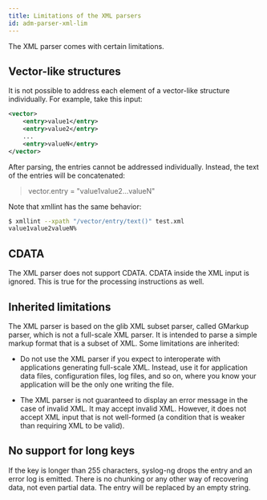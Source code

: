 ```yaml
---
title: Limitations of the XML parsers
id: adm-parser-xml-lim
---
```


The XML parser comes with certain limitations.

## Vector-like structures

It is not possible to address each element of a vector-like structure
individually. For example, take this input:

```xml
<vector>
    <entry>value1</entry>
    <entry>value2</entry>
    ...
    <entry>valueN</entry>
</vector>
```

After parsing, the entries cannot be addressed individually. Instead,
the text of the entries will be concatenated:

> vector.entry = "value1value2...valueN"

Note that xmllint has the same behavior:

```bash
$ xmllint --xpath "/vector/entry/text()" test.xml
value1value2valueN%
```

## CDATA

The XML parser does not support CDATA. CDATA inside the XML input is
ignored. This is true for the processing instructions as well.

## Inherited limitations

The XML parser is based on the glib XML subset parser, called
GMarkup parser, which is not a full-scale XML parser. It is intended to parse a simple markup format that is a subset of XML. Some limitations are inherited:

- Do not use the XML parser if you expect to interoperate with
    applications generating full-scale XML. Instead, use it for
    application data files, configuration files, log files, and so on,
    where you know your application will be the only one writing the
    file.

- The XML parser is not guaranteed to display an error message in the
    case of invalid XML. It may accept invalid XML. However, it does not
    accept XML input that is not well-formed (a condition that is weaker
    than requiring XML to be valid).

## No support for long keys

If the key is longer than 255 characters, syslog-ng drops the entry and
an error log is emitted. There is no chunking or any other way of
recovering data, not even partial data. The entry will be replaced by an
empty string.
